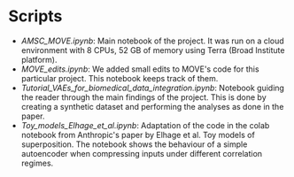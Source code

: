 
# Scripts

- *AMSC_MOVE.ipynb*: Main notebook of the project. It was run on a cloud environment with 8 CPUs, 52 GB of memory using Terra (Broad Institute platform).
- *MOVE_edits.ipynb*: We added small edits to MOVE's code for this particular project. This notebook keeps track of them.
- *Tutorial_VAEs_for_biomedical_data_integration.ipynb*: Notebook guiding the reader through the main findings of the project. This is done by creating a synthetic dataset and performing the analyses as done in the paper.
- *Toy_models_Elhage_et_al.ipynb*: Adaptation of the code in the colab notebook from Anthropic's paper by Elhage et al. Toy models of superposition. The notebook shows the behaviour of a simple autoencoder when compressing inputs under different correlation regimes.
